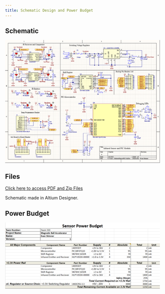 ```yaml
---
title: Schematic Design and Power Budget
---
```


## Schematic

![Schematic](https://github.com/eeskinn1/eeskinn1.github.io/blob/main/Assets/Schematic%20Design/InfraredSensorPIC1.png?raw=true)

## Files

[Click here to access PDF and Zip Files](https://github.com/eeskinn1/eeskinn1.github.io/tree/main/Assets/Schematic%20Design)

Schematic made in Altium Designer.

## Power Budget

<img src="https://github.com/eeskinn1/eeskinn1.github.io/blob/main/Assets/Component%20Selection/SensorPowerBudget.png?raw=true">
